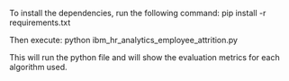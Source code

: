 To install the dependencies, run the following command:
pip install -r requirements.txt

Then execute:
python ibm_hr_analytics_employee_attrition.py

This will run the python file and will show the evaluation metrics for each algorithm used.